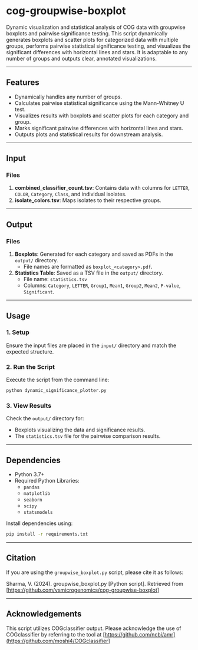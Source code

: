 # cog-groupwise-boxplot
Dynamic visualization and statistical analysis of COG data with groupwise boxplots and pairwise significance testing. This script dynamically generates boxplots and scatter plots for categorized data with multiple groups, performs pairwise statistical significance testing, and visualizes the significant differences with horizontal lines and stars. It is adaptable to any number of groups and outputs clear, annotated visualizations.

---

## Features
- Dynamically handles any number of groups.
- Calculates pairwise statistical significance using the Mann-Whitney U test.
- Visualizes results with boxplots and scatter plots for each category and group.
- Marks significant pairwise differences with horizontal lines and stars.
- Outputs plots and statistical results for downstream analysis.

---

## Input

### Files
1. **combined_classifier_count.tsv**: Contains data with columns for `LETTER`, `COLOR`, `Category`, `Class`, and individual isolates.
2. **isolate_colors.tsv**: Maps isolates to their respective groups.

---

## Output

### Files
1. **Boxplots**: Generated for each category and saved as PDFs in the `output/` directory. 
   - File names are formatted as `boxplot_<category>.pdf`.
2. **Statistics Table**: Saved as a TSV file in the `output/` directory.
   - File name: `statistics.tsv`
   - Columns: `Category`, `LETTER`, `Group1`, `Mean1`, `Group2`, `Mean2`, `P-value`, `Significant`.

---

## Usage

### 1. Setup
Ensure the input files are placed in the `input/` directory and match the expected structure.

### 2. Run the Script
Execute the script from the command line:
```bash
python dynamic_significance_plotter.py
```

### 3. View Results
Check the `output/` directory for:
- Boxplots visualizing the data and significance results.
- The `statistics.tsv` file for the pairwise comparison results.

---

## Dependencies
- Python 3.7+
- Required Python Libraries:
  - `pandas`
  - `matplotlib`
  - `seaborn`
  - `scipy`
  - `statsmodels`

Install dependencies using:
```bash
pip install -r requirements.txt
```

---

## Citation
If you are using the `groupwise_boxplot.py` script, please cite it as follows:

Sharma, V. (2024). groupwise_boxplot.py [Python script]. Retrieved from [https://github.com/vsmicrogenomics/cog-groupwise-boxplot]

---

## Acknowledgements
This script utilizes COGclassifier output. Please acknowledge the use of COGclassifier by referring to the tool at [https://github.com/ncbi/amr](https://github.com/moshi4/COGclassifier]



